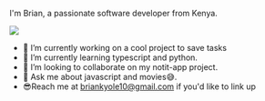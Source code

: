  
 I'm Brian, a passionate software developer from Kenya.
 
![](https://komarev.com/ghpvc/?username=tribeless&color=brightgreen)

- 🔭 I’m currently working on a cool project to save tasks
- 🌱 I’m currently learning typescript and python.
- 👯 I’m looking to collaborate on my notit-app project.
- 💬 Ask me about javascript and movies😅.
- 😎Reach me at briankyole10@gmail.com if you'd like to link up
